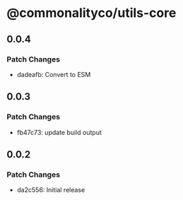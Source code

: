 # @commonalityco/utils-core

## 0.0.4

### Patch Changes

- dadeafb: Convert to ESM

## 0.0.3

### Patch Changes

- fb47c73: update build output

## 0.0.2

### Patch Changes

- da2c556: Initial release
